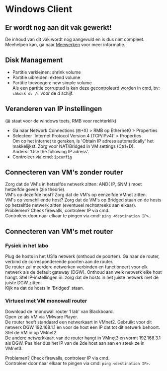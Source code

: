 # Windows Client

## Er wordt nog aan dit vak gewerkt!
De inhoud van dit vak wordt nog aangevuld en is dus niet compleet.  
Meehelpen kan, ga naar [Meewerken](/meewerken) voor meer informatie.

## Disk Management
* Partitie verkleinen: shrink volume
* Partitie uibreiden: extend volume
* Partitie toevoegen: new simple volume  
Als een partitie corrupted is kan deze gecontroleerd worden in cmd, bv:
`chkdsk d: /r` voor de d schijf.

## Veranderen van IP instellingen
(⊞ staat voor de windows toets, RMB voor rechterklik)  
* Ga naar Network Connections (⊞+X) > RMB op Ethernet0 > Properties
* Selecteer 'Internet Protocol Version 4 (TCP/IPv4)' > Properties  
Om op het internet te geraken, is 'Obtain IP adress automatically' het makkelijkst. Zorg voor NAT/Bridged in VM settings (Ctrl+D).  
Anders: 'Use the following IP adress'.  
* Controleer via cmd: `ipconfig`

## Connecteren van VM's zonder router
Zorg dat de VM's in hetzelfde netwerk zitten: AND( IP, SNM ) moet hetzelfde geven (zie theorie).  
VM's op dezelfde host? Zorg dat de VM's op eenzelfde VMnet zitten.  
VM's op verschillende host? Zorg dat de VM's op Bridged staan en de hosts op hetzelfde netwerk zitten (eventueel rechtstreeks aan elkaar).  
Problemen? Check firewalls, controleer IP via cmd.  
Controleer door naar elkaar te pingen via cmd: `ping <destination IP>`.

## Connecteren van VM's met router
### Fysiek in het labo
Plug de hosts in het US1a netwerk (onthoud de poorten).
Ga naar de router, verbind de corresponderende poorten aan de router.  
De router zal meerdere netwerken verbinden en functioneert voor elk netwerk als de default gateway (DGW). Onthoud aan welk netwerk elke host hangt.
Stel IP-instellingen in: zorg dat de hosts in het juiste netwerk met de juiste DGW zitten.  
Kijk na dat de hosts in 'Bridged' staan.

### Virtueel met VM monowall router
Download de 'monowall router 1 lab' van Blackboard.  
Open ze als VM via VMware Player.  
De router heeft standaard een netwerkaart in VMnet2. Gebruikt voor dit netwerk DGW 192.168.1.1 en voor de host een IP dat tot dit netwerk behoort. Stel de VM in op VMnet2.  
De andere netwerkkaart van de router hangt in VMnet3 en vormt 192.168.3.1 als DGW. Pas hier dus het IP van de 2de host aan aan en steek ze in VMnet3.

Problemen? Check firewalls, controleer IP via cmd.  
Controleer door naar elkaar te pingen via cmd: `ping <destination IP>`.
